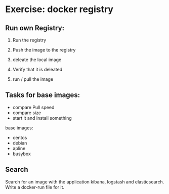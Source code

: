 Exercise: docker registry
=========================

Run own Registry:
-----------------

1) Run the registry 


2) Push the image to the registry


3) deleate the local image


4) Verify that it is deleated


5) run / pull the image


Tasks for base images:
----------------------

- compare Pull speed
- compare size
- start it and install something

base images:
- centos
- debian
- apline
- busybox

Search
------

Search for an image with the application kibana, logstash and elasticsearch. Write a docker-run file for it.
